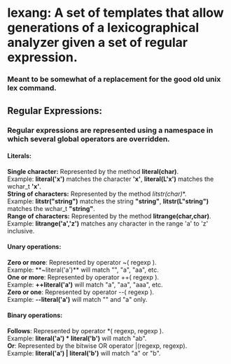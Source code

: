 # lexang: A set of templates that allow generations of a lexicographical analyzer given a set of regular expression.
### Meant to be somewhat of a replacement for the good old unix lex command.

## Regular Expressions:
### Regular expressions are represented using a namespace in which several global operators are overridden.
#### Literals:
  **Single character:** Represented by the method **literal(char)**.  
  Example: **literal('x')** matches the character **'x'**, **literal(L'x')** matches the wchar_t **'x'**.  
  **String of characters:** Represented by the method **litstr(char*)**.  
  Example: **litstr("string")** matches the string **"string"**, **litstr(L"string")** matches the wchar_t **"string"**.  
  **Range of characters:** Represented by the method **litrange(char,char)**.  
  Example: **litrange('a','z')** matches any character in the range 'a' to 'z' inclusive. 
#### Unary operations:
  **Zero or more**: Represented by operator ~( regexp ).  
  Example: **~literal('a')** will match "", "a", "aa", etc.  
  **One or more**: Represented by operator ++( regexp ).  
  Example: **++literal('a')** will match "a", "aa", "aaa", etc.  
  **Zero or one**: Represented by operator --( regexp ).  
  Example: **--literal('a')** will match "" and "a" only.  
#### Binary operations:
  **Follows**: Represented by operator \*( regexp, regexp ).  
  Example: **literal('a') * literal('b')** will match "ab".  
  **Or**: Represented by the bitwise OR operator |(regexp, regexp).  
  Example: **literal('a') | literal('b')** will match "a" or "b".
